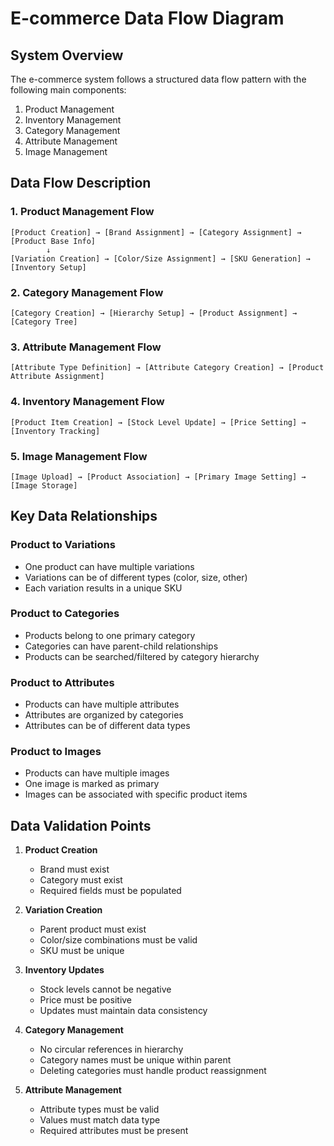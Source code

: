 # E-commerce Data Flow Diagram

## System Overview
The e-commerce system follows a structured data flow pattern with the following main components:
1. Product Management
2. Inventory Management
3. Category Management
4. Attribute Management
5. Image Management

## Data Flow Description

### 1. Product Management Flow
```
[Product Creation] → [Brand Assignment] → [Category Assignment] → [Product Base Info]
        ↓
[Variation Creation] → [Color/Size Assignment] → [SKU Generation] → [Inventory Setup]
```

### 2. Category Management Flow
```
[Category Creation] → [Hierarchy Setup] → [Product Assignment] → [Category Tree]
```

### 3. Attribute Management Flow
```
[Attribute Type Definition] → [Attribute Category Creation] → [Product Attribute Assignment]
```

### 4. Inventory Management Flow
```
[Product Item Creation] → [Stock Level Update] → [Price Setting] → [Inventory Tracking]
```

### 5. Image Management Flow
```
[Image Upload] → [Product Association] → [Primary Image Setting] → [Image Storage]
```

## Key Data Relationships

### Product to Variations
- One product can have multiple variations
- Variations can be of different types (color, size, other)
- Each variation results in a unique SKU

### Product to Categories
- Products belong to one primary category
- Categories can have parent-child relationships
- Products can be searched/filtered by category hierarchy

### Product to Attributes
- Products can have multiple attributes
- Attributes are organized by categories
- Attributes can be of different data types

### Product to Images
- Products can have multiple images
- One image is marked as primary
- Images can be associated with specific product items

## Data Validation Points
1. **Product Creation**
   - Brand must exist
   - Category must exist
   - Required fields must be populated

2. **Variation Creation**
   - Parent product must exist
   - Color/size combinations must be valid
   - SKU must be unique

3. **Inventory Updates**
   - Stock levels cannot be negative
   - Price must be positive
   - Updates must maintain data consistency

4. **Category Management**
   - No circular references in hierarchy
   - Category names must be unique within parent
   - Deleting categories must handle product reassignment

5. **Attribute Management**
   - Attribute types must be valid
   - Values must match data type
   - Required attributes must be present 